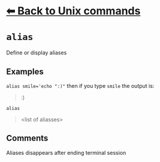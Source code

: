 # [⬅ Back	to Unix commands](unix.md)
# `alias`
Define or display aliases

## Examples
`alias smile='echo ":)"`
then if you type `smile` the output is:
> :)

`alias`
> &lt;list of aliasses&gt;


## Comments
Aliases disappears after ending terminal session
